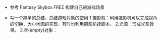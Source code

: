 + 参考 Fantasy Skybox FREE 构建自己的游戏场景

+ 写一个简单的总结，总结游戏对象的使用
1.摄影机：利用摄影机可以完成视角的切换，大小地图的实现，有时也利用摄影机挂脚本。
2.光源：形成光影效果。
3.空(empty)对象：
